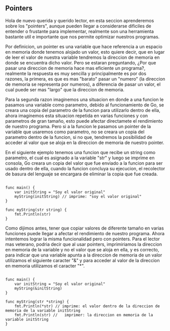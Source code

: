## Pointers

Hola de nuevo querida y querido lector, en esta seccion aprenderemos sobre los "pointers", aunque pueden llegar a considerarse dificiles de entender o frustante para implementar, realmente son una herramienta bastante util e importante que nos permite optimizar nuestros programas.

Por definicion, un pointer es una variable que hace referencia a un espacio en memoria donde tenemos alojado un valor, esto quiere decir, que en lugar de leer el valor de nuestra variable tendremos la direccion de memoria en donde se encuentra dicho valor. Pero se estaran preguntando, ¿Por que pasar una direccion de memoria hace mas eficiente un programa?, realmente la respuesta es muy sencilla y principalmente es por dos razones, la primera, es que es mas "barato" pasar un "numero" (la direccion de memoria se representa por numeros), a diferencia de pasar un valor, el cual puede ser mas "largo" que la direccion de memoria.

Para la segunda razon imaginemos una situacion en donde a una funcion le pasamos una variable como parametro, debido al funcionamiento de Go, se creara una copia del parametro de la funcion para utilizarlo dentro de ella, ahora imaginemos esta situacion repetida en varias funciones y con parametros de gran tamaño, esto puede afectar directamete el rendimiento de nuestro programa. Pero si a la funcion le pasamos un pointer de la variable que usaremos como parametro, no se creara un copia del parametro dentro de la funcion, si no que, tendremos la posibilidad de acceder al valor que se aloja en la direccion de memoria de nuestro pointer.

En el siguiente ejemplo tenemos una funcion que recibe un string como parametro, el cual es asignado a la variable "str" y luego se imprime en consola, Go creara un copia del valor que fue enviado a la funcion para ser usado dentro de ella, cuando la funcion concluya su ejecucion, el recolector de basura del lenguaje se encargara de eliminar la copia que fue creada.

```golang

func main() {
    var initString = "Soy el valor original"
    myString(initString) // imprime: "soy el valor original"
}

func myString(str string) {
    fmt.Println(str)
}
```

Como dijimos antes, tener que copiar valores de diferente tamaño en varias funciones puede llegar a afectar el rendimiento de nuestro programa. Ahora intentemos lograr la misma funcionalidad pero con pointers. Para el lector mas veterano, podria decir que al usar pointers, imprimiriamos la direccion en memoria de la variable y no el valor que se aloja en ella, y es correcto, para indicar que una variable apunta a la direccion de memoria de un valor utilizamos el siguiente caracter "&" y para acceder al valor de la direccion en memoria utilizamos el caracter "*".

```golang

func main() {
    var initString = "Soy el valor original"
    myString(&initString)
}

func myString(str *string) {
    fmt.Println(*str) // imprime: el valor dentro de la direccion de memoria de la variable initString
    fmt.Println(str) //   imprimer: la direccion en memoria de la variable initString
}
```